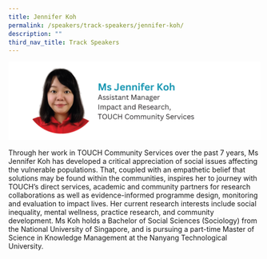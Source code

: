 ```yaml
---
title: Jennifer Koh
permalink: /speakers/track-speakers/jennifer-koh/
description: ""
third_nav_title: Track Speakers
---
```

<div style="display: flex; flex-wrap: wrap;">
  <div style="flex-basis: 100%; max-width: 100%;">
    <img alt="track speakers 1" src="/images/SpeakersPhoto/jenniferkoh.png">
  </div>
		</div>
		
Through her work in TOUCH Community Services over the past 7 years, Ms Jennifer Koh has developed a critical appreciation of social issues affecting the vulnerable populations. That, coupled with an empathetic belief that solutions may be found within the communities, inspires her to journey with TOUCH’s direct services, academic and community partners for research collaborations as well as evidence-informed programme design, monitoring and evaluation to impact lives. Her current research interests include social inequality, mental wellness, practice research, and community development. Ms Koh holds a Bachelor of Social Sciences (Sociology) from the National University of Singapore, and is pursuing a part-time Master of Science in Knowledge Management at the Nanyang Technological University.